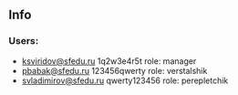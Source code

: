 ## Info

### Users:
* ksviridov@sfedu.ru 1q2w3e4r5t role: manager
* pbabak@sfedu.ru 123456qwerty role: verstalshik
* svladimirov@sfedu.ru qwerty123456 role: perepletchik
